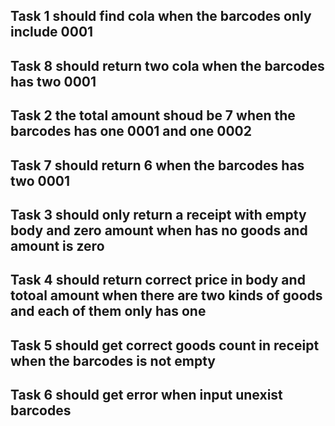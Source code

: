 ## Task 1 should find cola when the barcodes only include 0001

## Task 8 should return two cola when the barcodes has two 0001

## Task 2 the total amount shoud be 7 when the barcodes has one 0001 and one 0002

## Task 7 should return 6 when the barcodes has two 0001

## Task 3 should only return a receipt with empty body and zero amount when has no goods and amount is zero

## Task 4 should return correct price in body and totoal amount when there are two kinds of goods and each of them only has one

## Task 5 should get correct goods count in receipt when the barcodes is not empty

## Task 6 should get error when input unexist barcodes

